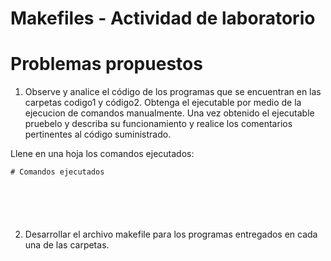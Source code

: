 # Makefiles - Actividad de laboratorio

# Problemas propuestos

1. Observe y analice el código de los programas que se encuentran en las carpetas codigo1 y código2. Obtenga el ejecutable por medio de la ejecucion de comandos manualmente. Una vez obtenido el ejecutable pruebelo y describa su funcionamiento y realice los comentarios pertinentes al código suministrado.

Llene en una hoja los comandos ejecutados:

```
# Comandos ejecutados






```

2. Desarrollar el archivo makefile para los programas entregados en cada una de las carpetas.




